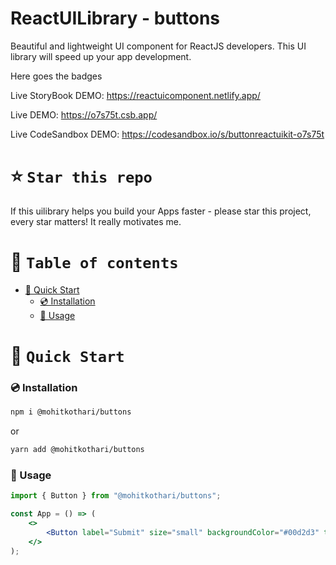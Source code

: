 # ReactUILibrary - buttons

Beautiful and lightweight UI component for ReactJS developers. This UI library will speed up your app development.

Here goes the badges

Live StoryBook DEMO: https://reactuicomponent.netlify.app/

Live DEMO: https://o7s75t.csb.app/

Live CodeSandbox DEMO: https://codesandbox.io/s/buttonreactuikit-o7s75t

# ⭐️ `Star this repo`

If this uilibrary helps you build your Apps faster - please star this project, every star matters! It really motivates me.


# 🧭 `Table of contents`

-   [🚀 Quick Start](#-quick-start)
    -   [💿 Installation](#-installation)
    -   [🧰 Usage](#-usage)



# 🚀 `Quick Start`

### 💿 Installation

```bash
npm i @mohitkothari/buttons
```

or

```bash
yarn add @mohitkothari/buttons
```

### 🧰 Usage

```jsx
import { Button } from "@mohitkothari/buttons";

const App = () => (
    <>
        <Button label="Submit" size="small" backgroundColor="#00d2d3" textColor="#fff" />
    </>
);
```